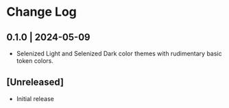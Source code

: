 # Change Log

## 0.1.0 | 2024-05-09

* Selenized Light and Selenized Dark color themes with rudimentary basic token
  colors.

## [Unreleased]

- Initial release
